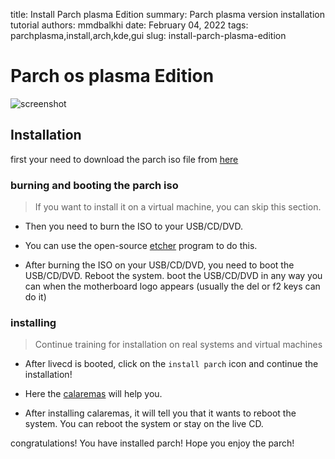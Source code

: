 title: Install Parch plasma Edition
summary: Parch plasma version installation tutorial
authors: mmdbalkhi
date: February 04, 2022
tags: parchplasma,install,arch,kde,gui
slug: install-parch-plasma-edition


# Parch os plasma Edition

![screenshot](https://parchlinux.ir/blog/img/plasma_screenshot.png)

## Installation

first your need to download the parch iso file from [here]()

### burning and booting the parch iso

> If you want to install it on a virtual machine, you can skip this section.

- Then you need to burn the ISO to your USB/CD/DVD.

- You can use the open-source [etcher](https://etcher.io/) program to do this.

- After burning the ISO on your USB/CD/DVD, you need to boot the USB/CD/DVD. Reboot the system. boot the USB/CD/DVD in any way you can when the motherboard logo appears (usually the del or f2 keys can do it)

### installing

> Continue training for installation on real systems and virtual machines

- After livecd is booted, click on the `install parch` icon and continue the installation!

- Here the [calaremas](https://calamares.io/about/) will help you.

- After installing calaremas, it will tell you that it wants to reboot the system. You can reboot the system or stay on the live CD.

congratulations! You have installed parch! Hope you enjoy the parch!
